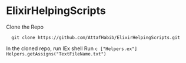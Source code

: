 # ElixirHelpingScripts

Clone the Repo
```
  git clone https://github.com/AttafHabib/ElixirHelpingScripts.git
```

In the cloned repo, run IEx shell
Run
    ```
    c ["Helpers.ex"]
    ```
    ```
    Helpers.getAssigns("TextFileName.txt")
    ```
